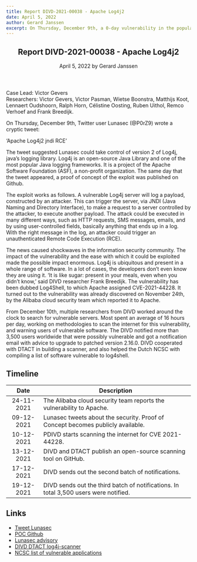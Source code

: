 ```yaml
---
title: Report DIVD-2021-00038 - Apache Log4j2
date: April 5, 2022
author: Gerard Janssen
excerpt: On Thursday, December 9th, a 0-day vulnerability in the popular Java logging library log4j (version 2) was discovered. This vulnerability can be used to do a Remote Code Execution (RCE) on servers using this logging tool.
---
```


<header>
    <h2>Report DIVD-2021-00038 - Apache Log4j2</h2>
    <span>April 5, 2022 by Gerard Janssen</span>
</header>
Case Lead: Victor Gevers<br>
Researchers: Victor Gevers, Victor Pasman, Wietse Boonstra, Matthijs Koot, Lennaert Oudshoorn, Ralph Horn, Célistine Oosting, Ruben Uithol, Remco Verhoef and Frank Breedijk.


On Thursday, December 9th, Twitter user Lunasec (@P0rZ9) wrote a cryptic tweet: 

‘Apache Log4j2 jndi RCE’

The tweet suggested Lunasec could take control of version 2 of Log4j, java’s logging library. Log4j is an open-source Java Library and one of the most popular Java logging frameworks. It is a project of the Apache Software Foundation (ASF), a non-profit organization. The same day that the tweet appeared, a proof of concept of the exploit was published on Github. 

The exploit works as follows. A vulnerable Log4j server will log a payload, constructed by an attacker. This can trigger the server, via JNDI (Java Naming and Directory Interface), to make a request to a server controlled by the attacker, to execute another payload. The attack could be executed in many different ways, such as HTTP requests, SMS messages, emails, and by using user-controlled fields, basically anything that ends up in a log. With the right message in the log, an attacker could trigger an unauthenticated Remote Code Execution (RCE). 

The news caused shockwaves in the information security community. The impact of the vulnerability and the ease with which it could be exploited made the possible impact enormous. Log4j is ubiquitous and present in a whole range of software. In a lot of cases, the developers don’t even know they are using it. ‘It is like sugar: present in your meals, even when you didn’t know,’ said DIVD researcher Frank Breedijk. The vulnerability has been dubbed Log4Shell, to which Apache assigned CVE-2021-44228. It turned out to the vulnerability was already discovered on November 24th, by the Alibaba cloud security team which reported it to Apache. 

From December 10th, multiple researchers from DIVD worked around the clock to search for vulnerable servers. Most spent an average of 16 hours per day, working on methodologies to scan the internet for this vulnerability, and warning users of vulnerable software. The DIVD notified more than 3,500 users worldwide that were possibly vulnerable and got a notification email with advice to upgrade to patched version 2.16.0. DIVD cooperated with DTACT in building a scanner, and also helped the Dutch NCSC with compiling a list of software vulnerable to log4shell. 



## Timeline

| Date  | Description |
|:-----:|-------------|
| 24-11-2021 | The Alibaba cloud security team reports the vulnerability to Apache. |
| 09-12-2021 | Lunasec tweets about the security. Proof of Concept becomes publicly available. |
| 10-12-2021 | PDIVD starts scanning the internet for CVE 2021-44228. |
| 13-12-2021 | DIVD and DTACT publish an open-source scanning tool on GitHub.  |
| 17-12-2021 | DIVD sends out the second batch of notifications. |
| 19-12-2021 | DIVD sends out the third batch of notifications. In total 3,500 users were notified. |


## Links

- [Tweet Lunasec](https://web.archive.org/web/20211211082351/https:/twitter.com/P0rZ9/status/1468949890571337731)
- [POC Github](https://github.com/tangxiaofeng7/CVE-2021-44228-Apache-Log4j-Rce)
- [Lunasec advisory](https://www.lunasec.io/docs/blog/log4j-zero-day)
- [DIVD DTACT log4j-scanner](https://github.com/dtact/divd-2021-00038--log4j-scanner)
- [NCSC list of vulnerable applications](https://github.com/NCSC-NL/log4shell)

